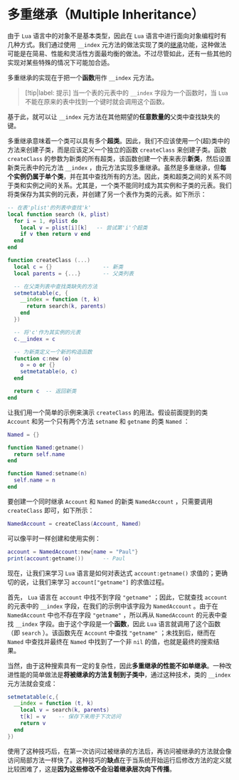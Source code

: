 # 多重继承（Multiple Inheritance）

由于 `Lua` 语言中的对象不是基本类型，因此在 `Lua` 语言中进行面向对象编程时有几种方式。我们通过使用 `__index` 元方法的做法实现了类的[继承](./继承.md)功能，这种做法可能是在简易、性能和灵活性方面最均衡的做法。不过尽管如此，还有一些其他的实现对某些特殊的情况下可能加合适。

多重继承的实现在于把一个**函数**用作 `__index` 元方法。

> [!tip|label: 提示]
> 当一个表的元表中的 `__index` 字段为一个函数时，当 `Lua` 不能在原来的表中找到一个键时就会调用这个函数。

基于此，就可以让 `__index` 元方法在其他期望的**任意数量的**父类中查找缺失的键。

多重继承意味着一个类可以具有多个**超类**。因此，我们不应该使用一个(超)类中的方法来创建子类，而是应该定义一个独立的函数 `createClass` 来创建子类。函数 `createClass` 的参数为新类的所有超类，该函数创建一个表来表示**新类**，然后设置新类元表中的元方法 `__index` ，由元方法实现多重继承。虽然是多重继承，但**每个实例仍属于单个类**，并在其中查找所有的方法。因此，类和超类之间的关系不同于类和实例之间的关系。尤其是，一个类不能同时成为其实例和子类的元表。我们将类保存为其实例的元表，并创建了另一个表作为类的元表。如下所示：

```lua
-- 在表'plist'的列表中查找'k'
local function search (k, plist)
  for i = 1, #plist do
    local v = plist[i][k]   -- 尝试第'i'个超类
    if v then return v end
  end
end

function createClass (...)
  local c = {}                -- 新类
  local parents = {...}       -- 父类列表

  -- 在父类列表中查找类缺失的方法
  setmetatable(c, {
    __index = function (t, k)
      return search(k, parents)
    end
  })

  -- 将'c'作为其实例的元表
  c.__index = c

  -- 为新类定义一个新的构造函数
  function c:new (o)
    o = o or {}
    setmetatable(o, c)
  end

  return c  -- 返回新类
end
```

让我们用一个简单的示例来演示 `createClass` 的用法。假设前面提到的类 `Account` 和另一个只有两个方法 `setname` 和 `getname` 的类 `Named` ：

```lua
Named = {}

function Named:getname()
  return self.name
end

function Named:setname(n)
  self.name = n
end
```

要创建一个同时继承 `Account` 和 `Named` 的新类 `NamedAccount` ，只需要调用 `createClass` 即可，如下所示：

```lua
NamedAccount = createClass(Account, Named)
```

可以像平时一样创建和使用实例：

```lua
account = NamedAccount:new{name = "Paul"}
print(account:getname())      -- Paul
```

现在，让我们来学习 `Lua` 语言是如何对表达式 `account:getname()` 求值的；更确切的说，让我们来学习 `account["getname"]` 的求值过程。

首先， `Lua` 语言在 `account` 中找不到字段 `"getname"` ；因此，它就查找 `account` 的元表中的 `__index` 字段，在我们的示例中该字段为 `NamedAccount` 。由于在 `NamedAccount` 中也不存在字段 `"getname"` ，所以再从 `NamedAccount` 的元表中查找 `__index` 字段。由于这个字段是一个**函数**，因此 `Lua` 语言就调用了这个函数（即 `search` ）。该函数先在 `Account` 中查找 `"getname"` ；未找到后，继而在 `Named` 中查找并最终在 `Named` 中找到了一个非 `nil` 的值，也就是最终的搜索结果。

当然，由于这种搜索具有一定的复杂性，因此**多重继承的性能不如单继承**。一种改进性能的简单做法是**将被继承的方法复制到子类中**，通过这种技术，类的 `__index` 元方法就会变成：

```lua
setmetatable(c,{
  __index = function (t, k)
    local v = search(k, parents)
    t[k] = v    -- 保存下来用于下次访问
    return v
  end
})
```

使用了这种技巧后，在第一次访问过被继承的方法后，再访问被继承的方法就会像访问局部方法一样快了。这种技巧的**缺点**在于当系统开始运行后修改方法的定义就比较困难了，这是**因为这些修改不会沿着继承层次向下传播**。
